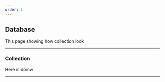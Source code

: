 ```yaml
---
order: 1
---
```


## Database

This page showing how collection look

---

### Collection

Here is domw

---